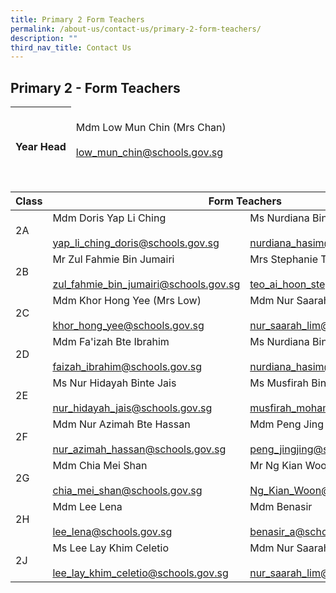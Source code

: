 ```yaml
---
title: Primary 2 Form Teachers
permalink: /about-us/contact-us/primary-2-form-teachers/
description: ""
third_nav_title: Contact Us
---
```

## **Primary 2 - Form Teachers**

<table>
<thead>
  <tr>
    <th><br><br>Year Head</th>
    <td><br>Mdm Low Mun Chin (Mrs Chan)<br><br><a href="mailto:low_mun_chin@schools.gov.sg">low_mun_chin@schools.gov.sg</a></td>
  </tr>
</thead>
</table>

<br>

<table>
<thead>
  <tr>
    <th>Class</th>
    <th colspan="2">Form Teachers</th>
  </tr>
</thead>
<tbody>
  <tr>
    <td>2A</td>
    <td>Mdm Doris Yap Li Ching<br><br><a href="mailto:yap_li_ching_doris@schools.gov.sg">yap_li_ching_doris@schools.gov.sg</a></td>
    <td>Ms Nurdiana Binte Hasim<br><br><a href="mailto:nurdiana_hasim@schools.gov.sg">nurdiana_hasim@schools.gov.sg</a><br></td>
  </tr>
  <tr>
    <td>2B</td>
    <td>Mr Zul Fahmie Bin Jumairi<br><br><a href="mailto:zul_fahmie_bin_jumairi@schools.gov.sg">zul_fahmie_bin_jumairi@schools.gov.sg</a></td>
    <td>Mrs Stephanie Teng<br><br><a href="mailto:teo_ai_hoon_stephanie@schools.gov.sg">teo_ai_hoon_stephanie@schools.gov.sg</a> <br></td>
  </tr>
  <tr>
    <td>2C</td>
    <td>Mdm Khor Hong Yee (Mrs Low)<br><br><a href="mailto:khor_hong_yee@schools.gov.sg">khor_hong_yee@schools.gov.sg</a></td>
    <td>Mdm Nur Saarah Lim<br><br><a href="mailto:nur_saarah_lim@schools.gov.sg">nur_saarah_lim@schools.gov.sg</a></td>
  </tr>
  <tr>
    <td>2D</td>
    <td>Mdm Fa'izah Bte Ibrahim<br><br><a href="mailto:faizah_ibrahim@schools.gov.sg">faizah_ibrahim@schools.gov.sg</a></td>
    <td>Ms Nurdiana Binte Hasim<br><br><a href="mailto:nurdiana_hasim@schools.gov.sg" target="_blank" rel="noopener noreferrer">nurdiana_hasim@schools.gov.sg</a></td>
  </tr>
  <tr>
    <td>2E</td>
    <td>Ms Nur Hidayah Binte Jais<br><br><a href="mailto:nur_hidayah_jais@schools.gov.sg">nur_hidayah_jais@schools.gov.sg</a></td>
    <td>Ms Musfirah Binte Mohamed<br><br><a href="mailto:musfirah_mohamed@schools.gov.sg">musfirah_mohamed@schools.gov.sg</a></td>
  </tr>
  <tr>
    <td>2F</td>
    <td>  Mdm Nur Azimah Bte Hassan<br><br><a href="mailto:nur_azimah_hassan@schools.gov.sg">nur_azimah_hassan@schools.gov.sg</a></td>
    <td> Mdm Peng Jing Jing<br><br><a href="mailto:peng_jingjing@schools.gov.sg">peng_jingjing@schools.gov.sg</a> </td>
  </tr>
  <tr>
    <td>2G</td>
    <td> Mdm Chia Mei Shan<br><br><a href="mailto:chia_mei_shan@schools.gov.sg">chia_mei_shan@schools.gov.sg</a> </td>
    <td>Mr Ng Kian Woon<br><br><a href="mailto:Ng_Kian_Woon@schools.gov.sg" target="_blank" rel="noopener noreferrer">Ng_Kian_Woon@schools.gov.sg</a> </td>
  </tr>
  <tr>
    <td>2H</td>
    <td> Mdm Lee Lena<br><br><a href="mailto:lee_lena@schools.gov.sg">lee_lena@schools.gov.sg</a></td>
    <td> Mdm Benasir<br><br><a href="mailto:benasir_a@schools.gov.sg">benasir_a@schools.gov.sg</a> </td>
  </tr>
  <tr>
    <td>2J</td>
    <td> Ms Lee Lay Khim Celetio<br><br><a href="mailto:lee_lay_khim_celetio@schools.gov.sg" target="_blank" rel="noopener noreferrer">lee_lay_khim_celetio@schools.gov.sg</a></td>
    <td> Mdm Nur Saarah Lim<br><br><a href="mailto:nur_saarah_lim@schools.gov.sg" target="_blank" rel="noopener noreferrer">nur_saarah_lim@schools.gov.sg</a></td>
  </tr>
</tbody>
</table>